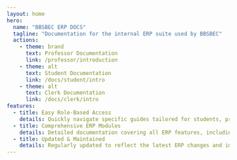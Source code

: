 ```yaml
---
layout: home
hero:
  name: "BBSBEC ERP DOCS"
  tagline: "Documentation for the internal ERP suite used by BBSBEC"
  actions:
    - theme: brand
      text: Professor Documentation
      link: /professor/introduction
    - theme: alt
      text: Student Documentation
      link: /docs/student/intro
    - theme: alt
      text: Clerk Documentation
      link: /docs/clerk/intro
features:
  - title: Easy Role-Based Access
    details: Quickly navigate specific guides tailored for students, professors, and clerks.
  - title: Comprehensive ERP Modules
    details: Detailed documentation covering all ERP features, including academic and administration functions.
  - title: Updated & Maintained
    details: Regularly updated to reflect the latest ERP changes and improvements.
---
```

